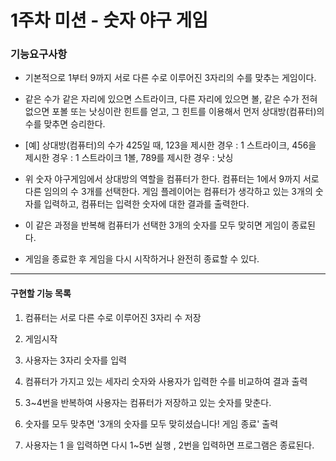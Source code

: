 # 1주차 미션 - 숫자 야구 게임


### 기능요구사항

 - 기본적으로 1부터 9까지 서로 다른 수로 이루어진 3자리의 수를 맞추는 게임이다.


 - 같은 수가 같은 자리에 있으면 스트라이크, 다른 자리에 있으면 볼, 같은 수가 전혀 없으면 포볼 또는 낫싱이란 힌트를 얻고, 그 힌트를 이용해서 먼저 상대방(컴퓨터)의 수를 맞추면 승리한다.


 - [예] 상대방(컴퓨터)의 수가 425일 때, 123을 제시한 경우 : 1 스트라이크, 456을 제시한 경우 : 1 스트라이크 1볼, 789를 제시한 경우 : 낫싱


 - 위 숫자 야구게임에서 상대방의 역할을 컴퓨터가 한다. 컴퓨터는 1에서 9까지 서로 다른 임의의 수 3개를 선택한다. 게임 플레이어는 컴퓨터가 생각하고 있는 3개의 숫자를 입력하고, 컴퓨터는 입력한 숫자에 대한 결과를 출력한다.


 - 이 같은 과정을 반복해 컴퓨터가 선택한 3개의 숫자를 모두 맞히면 게임이 종료된다. 
 
 
 - 게임을 종료한 후 게임을 다시 시작하거나 완전히 종료할 수 있다.
 
 
 - - -

#### 구현할 기능 목록

 1. 컴퓨터는 서로 다른 수로 이루어진 3자리 수 저장
 
 2. 게임시작
 
 3. 사용자는 3자리 숫자를 입력
 
 4. 컴퓨터가 가지고 있는 세자리 숫자와 사용자가 입력한 수를 비교하여 결과 출력
 
 5. 3~4번을 반복하여 사용자는 컴퓨터가 저장하고 있는 숫자를 맞춘다.
 
 6. 숫자를 모두 맞추면 '3개의 숫자를 모두 맞히셨습니다! 게임 종료' 출력
 
 7. 사용자는 1 을 입력하면 다시 1~5번 실행 , 2번을 입력하면 프로그램은 종료된다.
 
 



 


